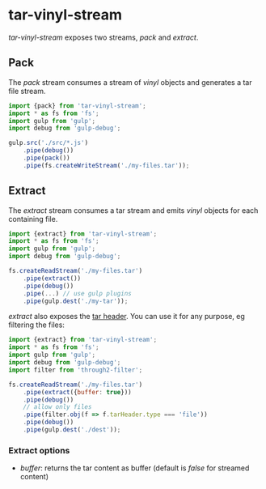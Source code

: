 # tar-vinyl-stream

*tar-vinyl-stream* exposes two streams, *pack* and *extract*.


## Pack
The *pack* stream consumes a stream of *vinyl* objects and generates a tar file stream.

```javascript
import {pack} from 'tar-vinyl-stream';
import * as fs from 'fs';
import gulp from 'gulp';
import debug from 'gulp-debug';

gulp.src('./src/*.js')
	.pipe(debug())
	.pipe(pack())
	.pipe(fs.createWriteStream('./my-files.tar'));
```

## Extract
The *extract* stream consumes a tar stream and emits *vinyl* objects for each containing file.

```javascript
import {extract} from 'tar-vinyl-stream';
import * as fs from 'fs';
import gulp from 'gulp';
import debug from 'gulp-debug';

fs.createReadStream('./my-files.tar')
	.pipe(extract())
	.pipe(debug())
	.pipe(...) // use gulp plugins
	.pipe(gulp.dest('./my-tar'));
```

*extract* also exposes the [tar header](https://www.npmjs.com/package/tar-stream#headers). You can use it for any purpose, eg filtering the files:
```javascript
import {extract} from 'tar-vinyl-stream';
import * as fs from 'fs';
import gulp from 'gulp';
import debug from 'gulp-debug';
import filter from 'through2-filter';

fs.createReadStream('./my-files.tar')
	.pipe(extract({buffer: true}))
	.pipe(debug())
	// allow only files
	.pipe(filter.obj(f => f.tarHeader.type === 'file'))
	.pipe(debug())
	.pipe(gulp.dest('./dest'));

```

### Extract options
* *buffer*: returns the tar content as buffer (default is *false* for streamed content)
